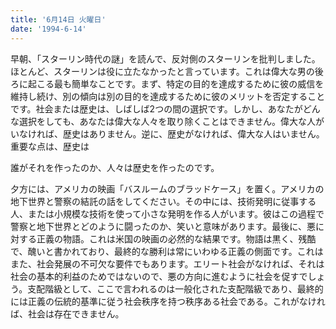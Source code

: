 ```yaml
---
title: '6月14日 火曜日'
date: '1994-6-14'
---
```


早朝、「スターリン時代の謎」を読んで、反対側のスターリンを批判しました。ほとんど、スターリンは役に立たなかったと言っています。これは偉大な男の後ろに起こる最も簡単なことです。まず、特定の目的を達成するために彼の威信を維持し続け、別の傾向は別の目的を達成するために彼のメリットを否定することです。社会または歴史は、しばしば2つの間の選択です。しかし、あなたがどんな選択をしても、あなたは偉大な人々を取り除くことはできません。偉大な人がいなければ、歴史はありません。逆に、歴史がなければ、偉大な人はいません。重要な点は、歴史は

誰がそれを作ったのか、人々は歴史を作ったのです。

夕方には、アメリカの映画「バスルームのブラッドケース」を置く。アメリカの地下世界と警察の結託の話をしてください。その中には、技術発明に従事する人、または小規模な技術を使って小さな発明を作る人がいます。彼はこの過程で警察と地下世界とどのように闘ったのか、笑いと意味があります。最後に、悪に対する正義の物語。これは米国の映画の必然的な結果です。物語は黒く、残酷で、醜いと書かれており、最終的な勝利は常にいわゆる正義の側面です。これはまた、社会発展の不可欠な要件でもあります。エリート社会がなければ、それは社会の基本的利益のためではないので、悪の方向に進むように社会を促すでしょう。支配階級として、ここで言われるのは一般化された支配階級であり、最終的には正義の伝統的基準に従う社会秩序を持つ秩序ある社会である。これがなければ、社会は存在できません。

